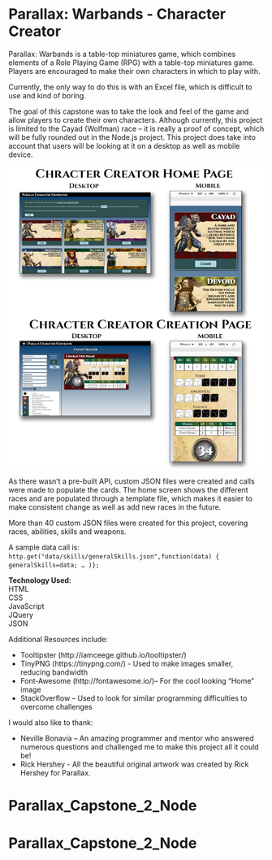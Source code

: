 # Parallax: Warbands - Character Creator


Parallax: Warbands is a table-top miniatures game, which combines elements of a Role Playing Game (RPG) with a table-top miniatures game.  Players are encouraged to make their own characters in which to play with.   

Currently, the only way to do this is with an Excel file, which is difficult to use and kind of boring.  

The goal of this capstone was to take the look and feel of the game and allow players to create their own characters.  Although currently, this project is limited to the Cayad (Wolfman) race – it is really a proof of concept, which will be fully rounded out in the Node.js project.  This project does take into account that users will be looking at it on a desktop as well as mobile device.  

<img src="img/Screen_Images.jpg" alt="Screen Images for Parallax Character Card Creator">

As there wasn’t a pre-built API, custom JSON files were created and calls were made to populate the cards.  The home screen shows the different races and are populated through a template file, which makes it easier to make consistent change as well as add new races in the future.  

More than 40 custom JSON files were created for this project, covering races, abilities, skills and weapons.   

A sample data call is: <br />
`http.get("data/skills/generalSkills.json",function(data)
{
		generalSkills=data;
		…
	)};`


<strong>Technology Used:</strong><br />
HTML<br />
CSS <br />
JavaScript<br /> 
JQuery<br />
JSON<br />

Additional Resources include: 
<ul>
<li>Tooltipster (http://iamceege.github.io/tooltipster/) </li>
<li>TinyPNG (https://tinypng.com/) - Used to make images smaller, reducing bandwidth</li>
<li>Font-Awesome (http://fontawesome.io/)– For the cool looking “Home” image</li>
<li>StackOverflow – Used to look for similar programming difficulties to overcome challenges</li>
</ul>


I would also like to thank:<br>
<ul>
<li>Neville Bonavia – An amazing programmer and mentor who answered numerous questions and challenged me to make this project all it could be!</li>
<li>Rick Hershey - All the beautiful original artwork was created by Rick Hershey for Parallax.</li>
</ul>









# Parallax_Capstone_2_Node
# Parallax_Capstone_2_Node
